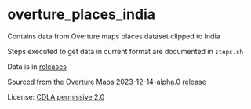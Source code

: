 # overture_places_india
Contains data from Overture maps places dataset clipped to India

Steps executed to get data in current format are documented in `steps.sh`

Data is in [releases](https://github.com/ramSeraph/overture_places_india/releases/overture-places)

Sourced from the [Overture Maps 2023-12-14-alpha.0 release](https://overturemaps.org/overture-december-2023-release-notes/)

License: [CDLA permissive 2.0](https://cdla.dev/permissive-2-0/)
